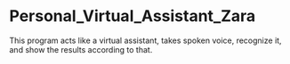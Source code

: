 # Personal_Virtual_Assistant_Zara
This program acts like a virtual assistant, takes spoken voice, recognize it, and show the results according to that.
